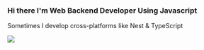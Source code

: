 ### Hi there I'm Web Backend Developer Using Javascript
Sometimes I develop cross-platforms like Nest & TypeScript 

<img src="https://img.shields.io/badge/JavaScript-#F7DF1E?style=flat-square&logo=JavaScript&logoColor=#F7DF1E"/>


<!--
**iflov/iflov** is a ✨ _special_ ✨ repository because its `README.md` (this file) appears on your GitHub profile.

Here are some ideas to get you started:

- 🔭 I’m currently working on ...
- 🌱 I’m currently learning ...
- 👯 I’m looking to collaborate on ...
- 🤔 I’m looking for help with ...
- 💬 Ask me about ...
- 📫 How to reach me: ...
- 😄 Pronouns: ...
- ⚡ Fun fact: ...
-->
